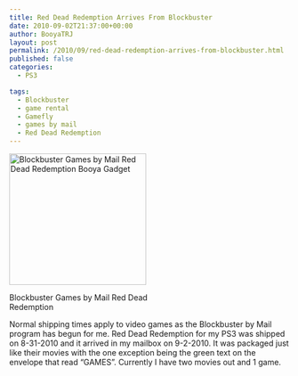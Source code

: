 ```yaml
---
title: Red Dead Redemption Arrives From Blockbuster
date: 2010-09-02T21:37:00+00:00
author: BooyaTRJ
layout: post
permalink: /2010/09/red-dead-redemption-arrives-from-blockbuster.html
published: false
categories:
  - PS3

tags:
  - Blockbuster
  - game rental
  - Gamefly
  - games by mail
  - Red Dead Redemption
---
```

<div id="attachment_633" style="width: 256px" class="wp-caption alignleft">
  <a href="http://www.booyagadget.com/wp-content/uploads/2010/09/Blockbuster-Games-by-Mail-Red-Dead-Redemption-Booya-Gadget.jpg"><img class="size-medium wp-image-633 " title="Blockbuster Games by Mail Red Dead Redemption Booya Gadget" src="http://www.booyagadget.com/wp-content/uploads/2010/09/Blockbuster-Games-by-Mail-Red-Dead-Redemption-Booya-Gadget-308x295.jpg" alt="Blockbuster Games by Mail Red Dead Redemption Booya Gadget" width="246" height="236" srcset="http://www.booyagadget.com/wp-content/uploads/2010/09/Blockbuster-Games-by-Mail-Red-Dead-Redemption-Booya-Gadget-308x295.jpg 308w, http://www.booyagadget.com/wp-content/uploads/2010/09/Blockbuster-Games-by-Mail-Red-Dead-Redemption-Booya-Gadget-300x286.jpg 300w, http://www.booyagadget.com/wp-content/uploads/2010/09/Blockbuster-Games-by-Mail-Red-Dead-Redemption-Booya-Gadget-261x250.jpg 261w, http://www.booyagadget.com/wp-content/uploads/2010/09/Blockbuster-Games-by-Mail-Red-Dead-Redemption-Booya-Gadget.jpg 1600w" sizes="(max-width: 246px) 100vw, 246px" /></a>
  
  <p class="wp-caption-text">
    Blockbuster Games by Mail Red Dead Redemption
  </p>
</div>

Normal shipping times apply to video games as the Blockbuster by Mail program has begun for me. Red Dead Redemption for my PS3 was shipped on 8-31-2010 and it arrived in my mailbox on 9-2-2010. It was packaged just like their movies with the one exception being the green text on the envelope that read &#8220;GAMES&#8221;. Currently I have two movies out and 1 game.